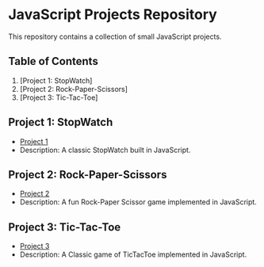 # JavaScript Projects Repository

This repository contains a collection of small JavaScript projects.

## Table of Contents

1. [Project 1: StopWatch]
2. [Project 2: Rock-Paper-Scissors]
3. [Project 3: Tic-Tac-Toe]
<!-- 3. [Project 3: Your Next Project](your-next-project/README.md) -->

## Project 1: StopWatch

- [Project 1](https://github.com/Ovalelephant35/JavaScript-Projects/tree/main/Project-1-StopWatch)
- Description: A classic StopWatch built in JavaScript.

## Project 2: Rock-Paper-Scissors

- [Project 2](https://github.com/Ovalelephant35/JavaScript-Projects/tree/main/Project-2-RockPaperScissors)
- Description: A fun Rock-Paper Scissor game implemented in JavaScript.

## Project 3: Tic-Tac-Toe

- [Project 3](https://github.com/Ovalelephant35/JavaScript-Projects/tree/main/Project-3-TicTacToe)
- Description: A Classic game of TicTacToe implemented in JavaScript.
